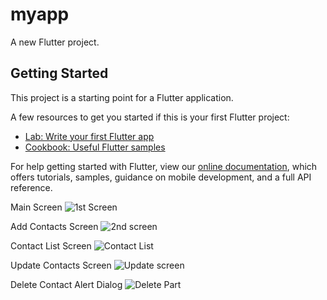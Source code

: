 # myapp

A new Flutter project.

## Getting Started

This project is a starting point for a Flutter application.

A few resources to get you started if this is your first Flutter project:

- [Lab: Write your first Flutter app](https://flutter.dev/docs/get-started/codelab)
- [Cookbook: Useful Flutter samples](https://flutter.dev/docs/cookbook)

For help getting started with Flutter, view our
[online documentation](https://flutter.dev/docs), which offers tutorials,
samples, guidance on mobile development, and a full API reference.

Main Screen
![1st Screen](https://user-images.githubusercontent.com/85911991/126318568-59535d7a-25a4-4149-96ad-cee2cb3a91a6.jpg)

Add Contacts Screen
![2nd screen](https://user-images.githubusercontent.com/85911991/126318600-de6625db-dcb5-4421-871f-6ace397bb8a6.jpg)

Contact List Screen
![Contact List](https://user-images.githubusercontent.com/85911991/126318620-6fc82965-a73c-495a-951e-1d0bac9f140b.jpg)

Update Contacts Screen
![Update screen](https://user-images.githubusercontent.com/85911991/126318633-144d6625-2923-410d-ba17-b57741488966.jpg)

Delete Contact Alert Dialog
![Delete Part](https://user-images.githubusercontent.com/85911991/126318654-7434cb41-c433-4696-8034-92bc5f7face1.jpg)

